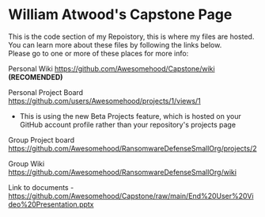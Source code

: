 # William Atwood's Capstone Page

This is the code section of my Repoistory, this is where my files are hosted. You can learn more about these files by following the links below.  
Please go to one or more of these places for more info:

Personal Wiki https://github.com/Awesomehood/Capstone/wiki **(RECOMENDED)**

Personal Project Board https://github.com/users/Awesomehood/projects/1/views/1  
* This is using the new Beta Projects feature, which is hosted on your GitHub account profile rather than your repository's projects page

Group Project board https://github.com/Awesomehood/RansomwareDefenseSmallOrg/projects/2

Group Wiki https://github.com/Awesomehood/RansomwareDefenseSmallOrg/wiki

Link to documents - https://github.com/Awesomehood/Capstone/raw/main/End%20User%20Video%20Presentation.pptx
